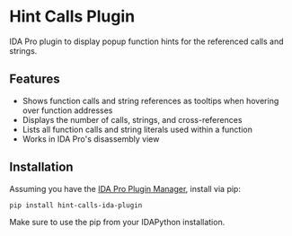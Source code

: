 # Hint Calls Plugin

IDA Pro plugin to display popup function hints for the referenced calls and strings.

## Features

- Shows function calls and string references as tooltips when hovering over function addresses
- Displays the number of calls, strings, and cross-references
- Lists all function calls and string literals used within a function
- Works in IDA Pro's disassembly view

## Installation

Assuming you have the [IDA Pro Plugin Manager](/plugins/plugin-manager/), install via pip:

```bash
pip install hint-calls-ida-plugin
```

Make sure to use the pip from your IDAPython installation.
